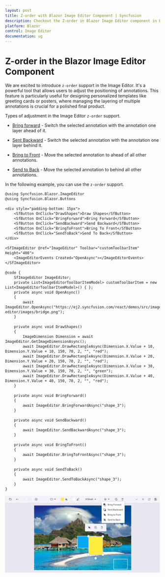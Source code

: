 ```yaml
---
layout: post
title: Z-order with Blazor Image Editor Component | Syncfusion
description: Checkout the Z-order in Blazor Image Editor component in Blazor Server App and Blazor WebAssembly App.
platform: Blazor
control: Image Editor
documentation: ug
---
```


# Z-order in the Blazor Image Editor Component

We are excited to introduce `z-order` support in the Image Editor. It's a powerful tool that allows users to adjust the positioning of annotations. This feature is particularly useful for designing personalized templates like greeting cards or posters, where managing the layering of multiple annotations is crucial for a polished final product.

Types of adjustment in the Image Editor `z-order` support.

* [Bring forward](https://help.syncfusion.com/cr/blazor/Syncfusion.Blazor.ImageEditor.SfImageEditor.html#Syncfusion_Blazor_ImageEditor_SfImageEditor_BringForwardAsync_System_String_) - Switch the selected annotation with the annotation one layer ahead of it.

* [Sent Backward](https://help.syncfusion.com/cr/blazor/Syncfusion.Blazor.ImageEditor.SfImageEditor.html#Syncfusion_Blazor_ImageEditor_SfImageEditor_SendBackwardAsync_System_String_) - Switch the selected annotation with the annotation one layer behind it.

* [Bring to Front](https://help.syncfusion.com/cr/blazor/Syncfusion.Blazor.ImageEditor.SfImageEditor.html#Syncfusion_Blazor_ImageEditor_SfImageEditor_BringToFrontAsync_System_String_) - Move the selected annotation to ahead of all other annotations.

* [Send to Back](https://help.syncfusion.com/cr/blazor/Syncfusion.Blazor.ImageEditor.SfImageEditor.html#Syncfusion_Blazor_ImageEditor_SfImageEditor_SendToBackAsync_System_String_) - Move the selected annotation to behind all other annotations.


In the following example, you can use the `z-order` support.

```cshtml
@using Syncfusion.Blazor.ImageEditor
@using Syncfusion.Blazor.Buttons

<div style="padding-bottom: 15px">
    <SfButton OnClick="DrawShapes">Draw Shapes</SfButton>
    <SfButton OnClick="BringForward">Bring Forward</SfButton>
    <SfButton OnClick="SendBackward">Send Backward</SfButton>
    <SfButton OnClick="BringToFront">Bring To Front</SfButton>
    <SfButton OnClick="SendToBack">Send To Back</SfButton>
</div>

<SfImageEditor @ref="ImageEditor" Toolbar="customToolbarItem" Height="400">
    <ImageEditorEvents Created="OpenAsync"></ImageEditorEvents>
</SfImageEditor>

@code {
    SfImageEditor ImageEditor;
    private List<ImageEditorToolbarItemModel> customToolbarItem = new List<ImageEditorToolbarItemModel>() { };
    private async void OpenAsync()
    {
        await ImageEditor.OpenAsync("https://ej2.syncfusion.com/react/demos/src/image-editor/images/bridge.png");
    }

    private async void DrawShapes()
    {
        ImageDimension Dimension = await ImageEditor.GetImageDimensionAsync();
        await ImageEditor.DrawRectangleAsync(Dimension.X.Value + 10, Dimension.Y.Value + 10, 150, 70, 2, "", "red");
        await ImageEditor.DrawRectangleAsync(Dimension.X.Value + 20, Dimension.Y.Value + 20, 150, 70, 2, "", "red");
        await ImageEditor.DrawRectangleAsync(Dimension.X.Value + 30, Dimension.Y.Value + 30, 150, 70, 2, "", "green");
        await ImageEditor.DrawRectangleAsync(Dimension.X.Value + 40, Dimension.Y.Value + 40, 150, 70, 2, "", "red");
    }

    private async void BringForward()
    {
        await ImageEditor.BringForwardAsync("shape_3");
    }

    private async void SendBackward()
    {
        await ImageEditor.SendBackwardAsync("shape_3");
    }

    private async void BringToFront()
    {
        await ImageEditor.BringToFrontAsync("shape_3");
    }

    private async void SendToBack()
    {
        await ImageEditor.SendToBackAsync("shape_3");
    }
}
```

![Blazor Image Editor with Opening an image](./images/blazor-image-editor-z-order.png)
